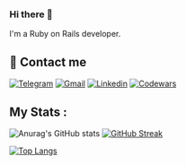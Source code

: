 ### Hi there 👋

I'm a Ruby on Rails developer.

## 📩 Contact me 
[![Telegram](https://img.shields.io/badge/Telegram-2CA5E0?style=for-the-badge&logo=telegram&logoColor=white)](https://t.me/anna_top)
[![Gmail](https://img.shields.io/badge/email-D14836?style=for-the-badge&logo=gmail&logoColor=white)](mailto:topalidisanna@gmail.com)
[![Linkedin](https://img.shields.io/badge/LinkedIn-0077B5?style=for-the-badge&logo=linkedin&logoColor=white)](https://www.linkedin.com/in/topalidi/)
[![Codewars](https://img.shields.io/badge/Codewars-B1361E?style=for-the-badge&logo=Codewars&logoColor=white)](https://www.codewars.com/users/antopalidi)

## My Stats :
![Anurag's GitHub stats](https://github-readme-stats.vercel.app/api?username=antopalidi&count_private=true&card_width=300&show_icons=true&theme=default) 
[![GitHub Streak](https://streak-stats.demolab.com/?user=antopalidi)](https://git.io/streak-stats)

[![Top Langs](https://github-readme-stats.vercel.app/api/top-langs/?username=antopalidi&hide=html,css,scss&&layout=compact)](https://github.com/anuraghazra/github-readme-stats)

<!--
#### [My CV](https://antopalidi.github.io/my_cv/)
-->

<!--
**antopalidi/antopalidi** is a ✨ _special_ ✨ repository because its `README.md` (this file) appears on your GitHub profile.


